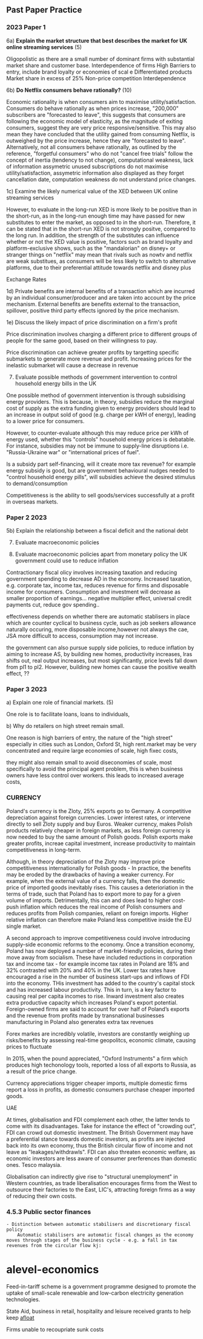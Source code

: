## Past Paper Practice
### 2023 Paper 1

6a) **Explain the market structure that best describes the market for UK online streaming services** (5)

Oligopolistic as there are a small number of dominant firms with substantial market share and customer base.
Interdependence of firms
High Barriers to entry, include brand loyalty or economies of scal e
Differentiated products
Market share in excess of 25%
Non-price competition
Interdependence

6b) **Do Netflix consumers behave rationally?** (10)

Economic rationality is when consumers aim to maximise utility/satisfaction.
Consumers do behave rationally as when prices increase, "200,000" subscribers are "forecasted to leave", this suggests that consumers are following the economic model of elasticity, as the magnitude of exiting consumers, suggest they are very price responsive/sensitive. This may also mean they have concluded that the utility gained from consuming Netflix, is outweighed by the price increase, hence they are "forecasted to leave".
Alternatively, not all consumers behave rationally, as outlined by the reference, "forgetful consumers" who do not "cancel free trials" follow the concept of inertia (tendency to not change),
  computational weakness, lack of information assymetric
  unused subscriptions do not maximise utility/satisfaction, assymetric information also displayed as they forget cancellation date, computation weakness do not understand price changes.

1c) Examine the likely numerical value of the XED between UK online streaming services

However, to evaluate in the long-run XED is more likely to be positive than in the short-run, as in the long-run enough time may have passed for new substitutes to enter the market, as opposed to in the short-run. Therefore, it can be stated that in the short-run XED is not strongly positve, compared to the long run. In addition, the strength of the substitutes can influence whether or not the XED value is positive, factors such as brand loyalty and platform-exclusive shows, such as the "mandalorian" on disney+ or stranger things on "netflix" may mean that rivals such as nowtv and netflix are weak substitues, as consumers will be less likely to switch to alternative platforms, due to their preferential attitude towards netflix and disney plus

Exchange Rates

1d) Private benefits are internal benefits of a transaction which are incurred by an individual consumer/producer and are taken into account by the price mechanism.
External benefits are benefits external to the transaction, spillover, positive third party effects ignored by the price mechanism.

1e) Discuss the likely impact of price discrimination on a firm's profit

Price discrimination involves charging a different price to different groups of people for the same good, based on their willingness to pay.

Price discrimination can achieve greater profits by targetting specific submarkets to generate more revenue and profit.
Increasing prices for the inelastic submarket will cause a decrease in revenue

7) Evaluate possible methods of government intervention to control household energy bills in the UK

One possible method of government intervention is through subsidising energy providers.
This is because, in theory, subsidies reduce the marginal cost of supply as the extra funding given to energy providers should lead to an increase in output sold of good (e.g. charge per kWH of energy), leading to a lower price for consumers.

However, to counter-evaluate although this may reduce price per kWh of energy used, whether this "controls" household energy prices is debatable. For instance, subsidies may not be immune to supply-line disruptions i.e. "Russia-Ukraine war" or "international prices of fuel".


Is a subsidy part self-financing, will it create more tax revenue?
for example energy subsidy is good, but are government behavioural nudges needed to "control household energy pills", will subsidies achieve the desired stimulus to demand/consumption

Competitiveness is the ability to sell goods/services successfully at a profit in overseas markets.

### Paper 2 2023

5b) Explain the relationship between a fiscal deficit and the national debt

7) Evaluate macroeconomic policies

8) Evaluate macroeconomic policies apart from monetary policy the UK government could use to reduce inflation

Contractionary fiscal olicy involves increasing taxation and reducing government spending to decrease AD in the economy. Increased taxation, e.g. corporate tax, income tax, reduces revenue for firms and disposable income for consumers. Consumption and investment will decrease as smaller proportion of earnings...  negative multiplier effect, universal credit payments cut, reduce gov spending..


effectiveness depends on whether there are automatic stablisers in place which are counter cyclical to business cycle, such as job seekers allowance naturally occuring, more disposable income,however not always the cae, JSA more difficult to access, consumption may not increase.

the government can also pursue supply side policies, to reduce inflation by aiming to increase AS, by building new homes, productivity increases, lras shifts out, real output increases, but most significantly, price levels fall down from pl1 to pl2. However, building new homes can cause the positive wealth effect, ??


### Paper 3 2023

a) Explain one role of financial markets. (5)

One role is to facilitate loans, loans to individuals,

b) Why do retailers on high street remain small.

One reason is high barriers of entry, the nature of the "high street" especially in cities such as London, Oxford St, high rent.market may be very concentrated and require large economies of scale, high fixec costs,

they might also remain small to avoid diseconomies of scale, most specifically to avoid the principal agent problem, this is when business owners have less control over workers. this leads to increased average costs,
### CURRENCY

Poland's currency is the Zloty,
25% exports go to Germany.
A competitive depreciation against foreign currencies.
Lower interest rates, or intervene directly to sell Zloty supply and buy Euros.
Weaker currency, makes Polish products relatively cheaper in foreign markets, as less foreign currency is now needed to buy the same amount of Polish goods.
Polish exports make greater profits, increae capital investment, increase productivity to maintain competitiveness in long-term.

Although, in theory depreciation of the Zloty may improve price competitiveness internationally for Polish goods - In practice, the benefits may be eroded by the drawbacks of having a weaker currency. For example, when the external value of a currency falls, then the domestic price of imported goods inevitably rises. This causes a deterioriation in the terms of trade, such that Poland has to export more to pay for a given volume of imports. Detrimentally, this can and does lead to higher cost-push inflation which reduces the real income of Polish consumers and reduces profits from Polish companies, reliant on foreign imports. Higher relative inflation can therefore make Poland less competitive inside the EU single market.

A second approach to improve competitiveness could involve introducing  supply-side economic reforms to the economy. Once a transition economy, Poland has now deployed a number of market-friendly policies, during their move away from socialism. These have included reductions in corporation tax and income tax - for example income tax rates in Poland are 18% and 32% contrasted with 20% and 40% in the UK. Lower tax rates have encouraged a rise in the number of business start-ups and inflows of FDI into the economy. THis investment has added to the country's capital stock and has increased labour productivity. This in turn, is a key factor to causing real per capita incomes to rise. Inward investment also creates extra productive capacity which increases Poland's export potential. Foreign-owned firms are said to account for over half of Poland’s exports and the revenue from profits made by transnational businesses manufacturing in Poland also generates extra tax revenues



Forex markes are incredibly volatile, investors are constantly weighing up risks/benefits by assessing real-time geopolitcs, economic climate, causing prices to fluctuate

In 2015, when the pound appreciated, "Oxford Instruments" a firm which produces high techonology tools, reported a loss of all exports to Russia, as a result of the price change.

Currency appreciations trigger cheaper imports, multiple domestic firms report a loss in profits, as domestic consumers purchase cheaper imported goods.

UAE


At times, globalisation and FDI complement each other, the latter tends to come with its disadvantages. Take for instance the effect of "crowding out", FDI can crowd out domestic investment.
The British Government may have a preferential stance towards domestic investors, as profits are injected back into its own economy, thus the British circular flow of income and not leave as "leakages/withdrawls". FDI can also threaten economic welfare, as economic investors are less aware of consumer prerferences than domestic ones. Tesco malaysia.

Globalisation can indirectly give rise to "structural unemployment" in Western countries, as trade liberalisation encourages firms from the West to outsource their factories to the East, LIC's, attracting foreign firms as a way of reducing their own costs.

### 4.5.3 Public sector finances

    - Distinction between automatic stabilisers and discretionary fiscal policy
        Automatic stabilisers are automatic fiscal changes as the economy moves through stages of the business cycle - e.g. a fall in tax revenues from the circular flow kj:
# alevel-economics





Feed-in-tariff scheme is a government programme designed to promote the uptake of small-scale renewable and low-carbon electricity generation technologies.

State Aid, business in retail, hospitality and leisure received grants to help keep [afloat](afloat)

Firms unable to recoupriate sunk costs
